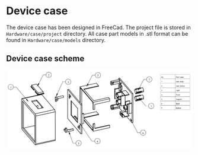 # Device case

The device case has been designed in FreeCad. The project file is stored in `Hardware/case/project` directory.
All case part models in .stl format can be found in `Hardware/case/models` directory.

## Device case scheme

![Device case schema](img/device_case.png)


